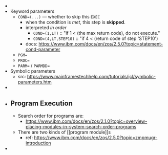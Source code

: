 -
- Keyword parameters
	- `COND=(...)` — whether to skip this `EXEC`
		- when the condition is _met_, this step is **skipped**.
		- interpreted _in order_
			- `COND=(1,LT)` :: "if 1 < (the max return code), do not execute."
			- `COND=(4,LT,STEP10)` :: "if 4 < (return code of step 'STEP10')
		- docs: https://www.ibm.com/docs/en/zos/2.5.0?topic=statement-cond-parameter
	- `PGM=`
	- `PROC=`
	- `PARM=` / `PARMDD=`
- Symbolic parameters
	- src: https://www.mainframestechhelp.com/tutorials/jcl/symbolic-parameters.htm
-
- ## Program Execution
	- Search order for programs are:
		- https://www.ibm.com/docs/en/zos/2.1.0?topic=overview-placing-modules-in-system-search-order-programs
	- There are two kinds of [[program module]]s
		- ref: https://www.ibm.com/docs/en/zos/2.5.0?topic=zmpmugr-introduction
-